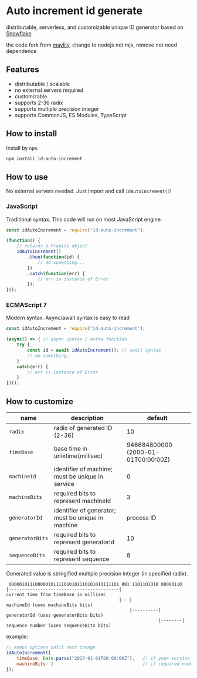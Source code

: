 # Auto increment id generate


distributable, serverless, and customizable unique ID generator based on [Snowflake](https://github.com/twitter/snowflake/tree/snowflake-2010/)

the code fork from [maylily](https://github.com/shimataro/maylily), change to nodejs not mjs, remove not need dependence

## Features

* distributable / scalable
* no external servers required
* customizable
* supports 2-36 radix
* supports multiple precision integer
* supports CommonJS, ES Modules, TypeScript

## How to install

Install by `npm`.

```bash
npm install id-auto-increment
```

## How to use

No external servers needed.
Just import and call `idAutoIncrement()`!

### JavaScript

Traditional syntax.
This code will run on most JavaScript engine.

```javascript
const idAutoIncrement = require("id-auto-increment");

(function() {
    // returns a Promise object
    idAutoIncrement()
        .then(function(id) {
            // do something...
        })
        .catch(function(err) {
            // err is instance of Error
        });
}();
```

### ECMAScript 7

Modern syntax.
Async/await syntax is easy to read

```javascript
const idAutoIncrement = require("id-auto-increment");

(async() => { // async syntax / arrow function
    try {
        const id = await idAutoIncrement(); // await syntax
        // do something...
    }
    catch(err) {
        // err is instance of Error
    }
})();
```


## How to customize

| name | description | default |
|------|-------------|---------|
| `radix` | radix of generated ID (2-36) | 10 |
| `timeBase` | base time in unixtime(millisec) | 946684800000 (2000-01-01T00:00:00Z) |
| `machineId` | identifier of machine; must be unique in service | 0 |
| `machineBits` | required bits to represent machineId | 3 |
| `generatorId` | identifier of generator; must be unique in machine | process ID |
| `generatorBits` | required bits to represent generatorId | 10 |
| `sequenceBits` | required bits to represent sequence | 8 |

Generated value is stringified multiple precision integer (in specified radix).

```
 000001011100000101111010101110101010111101 001 1101101010 00000110
|------------------------------------------|                         current time from timeBase in millisec
                                           |---|                     machineId (uses machineBits bits)
                                               |----------|          generatorId (uses generatorBits bits)
                                                          |--------| sequence number (uses sequenceBits bits)
```

example:

```javascript
// keeps options until next change
idAutoIncrement({
    timeBase: Date.parse("2017-01-01T00:00:00Z"),   // if your service starts in 2017, this is enough.
    machineBits: 1                                  // if required number machines are up to 2, this is enough.
});
```


